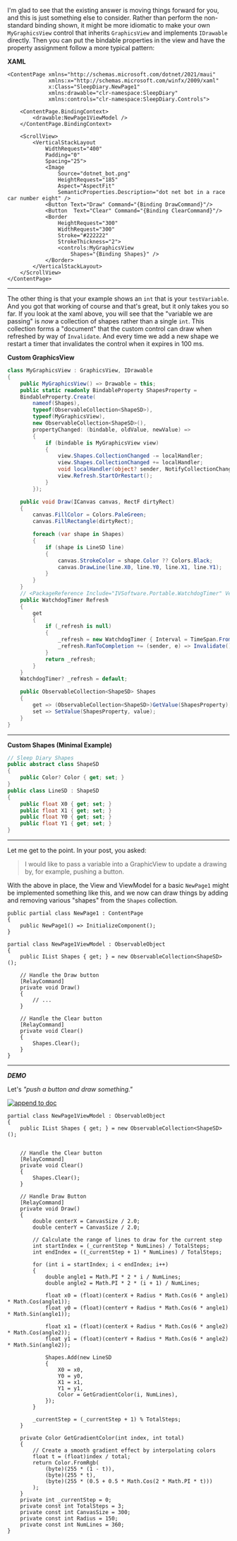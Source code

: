 I'm glad to see that the existing answer is moving things forward for you, and this is just something else to consider. Rather than perform the non-standard binding shown, it might be more idiomatic to make your own `MyGraphicsView` control that inherits `GraphicsView` and implements `IDrawable` directly. Then you can put the bindable properties in the view and have the property assignment follow a more typical pattern:

**XAML**
~~~xaml
<ContentPage xmlns="http://schemas.microsoft.com/dotnet/2021/maui"
             xmlns:x="http://schemas.microsoft.com/winfx/2009/xaml"
             x:Class="SleepDiary.NewPage1"             
             xmlns:drawable="clr-namespace:SleepDiary"
             xmlns:controls="clr-namespace:SleepDiary.Controls">

    <ContentPage.BindingContext>
        <drawable:NewPage1ViewModel />
    </ContentPage.BindingContext>

    <ScrollView>
        <VerticalStackLayout
            WidthRequest="400"
            Padding="0" 
            Spacing="25">
            <Image
                Source="dotnet_bot.png"
                HeightRequest="185"
                Aspect="AspectFit"
                SemanticProperties.Description="dot net bot in a race car number eight" />            
            <Button Text="Draw" Command="{Binding DrawCommand}"/>
            <Button  Text="Clear" Command="{Binding ClearCommand}"/>
            <Border
                HeightRequest="300"
                WidthRequest="300"
                Stroke="#222222"
                StrokeThickness="2">
                <controls:MyGraphicsView 
                    Shapes="{Binding Shapes}" />
            </Border>
        </VerticalStackLayout>
    </ScrollView>
</ContentPage>
~~~

___

The other thing is that your example shows an `int` that is your `testVariable`. And you got that working of course and that's great, but it only takes you so far. If you look at the xaml above, you will see that the "variable we are passing" is _now_ a collection of shapes rather than a single `int`. This collection forms a "document" that the custom control can draw when refreshed by way of `Invalidate`. And every time we add a new shape we restart a timer that invalidates the control when it expires in 100 ms.

**Custom GraphicsView**
~~~csharp
class MyGraphicsView : GraphicsView, IDrawable
{
    public MyGraphicsView() => Drawable = this;
    public static readonly BindableProperty ShapesProperty =
    BindableProperty.Create(
        nameof(Shapes),
        typeof(ObservableCollection<ShapeSD>),
        typeof(MyGraphicsView),
        new ObservableCollection<ShapeSD>(),
        propertyChanged: (bindable, oldValue, newValue) =>
        {
            if (bindable is MyGraphicsView view)
            {
                view.Shapes.CollectionChanged -= localHandler;
                view.Shapes.CollectionChanged += localHandler;
                void localHandler(object? sender, NotifyCollectionChangedEventArgs e)=>
                view.Refresh.StartOrRestart();
            }
        });

    public void Draw(ICanvas canvas, RectF dirtyRect)
    {
        canvas.FillColor = Colors.PaleGreen;
        canvas.FillRectangle(dirtyRect);

        foreach (var shape in Shapes)
        {
            if (shape is LineSD line)
            {
                canvas.StrokeColor = shape.Color ?? Colors.Black;
                canvas.DrawLine(line.X0, line.Y0, line.X1, line.Y1);
            }
        }
    }
    // <PackageReference Include="IVSoftware.Portable.WatchdogTimer" Version="1.2.1" />
    public WatchdogTimer Refresh
    {
        get
        {
            if (_refresh is null)
            {
                _refresh = new WatchdogTimer { Interval = TimeSpan.FromSeconds(0.1) };
                _refresh.RanToCompletion += (sender, e) => Invalidate();
            }
            return _refresh;
        }
    }
    WatchdogTimer? _refresh = default;

    public ObservableCollection<ShapeSD> Shapes
    {
        get => (ObservableCollection<ShapeSD>)GetValue(ShapesProperty);
        set => SetValue(ShapesProperty, value);
    }
}
~~~

___

**Custom Shapes (Minimal Example)**

~~~csharp
// Sleep Diary Shapes
public abstract class ShapeSD 
{ 
    public Color? Color { get; set; }
}
public class LineSD : ShapeSD
{
    public float X0 { get; set; }
    public float X1 { get; set; }
    public float Y0 { get; set; }
    public float Y1 { get; set; }
}
~~~
___

Let me get to the point. In your post, you asked:

>I would like to pass a variable into a GraphicView to update a drawing by, for example, pushing a button.

With the above in place, the View and ViewModel for a basic `NewPage1` might be implemented something like this, and we now can draw things by adding and removing various "shapes" from the `Shapes` collection.

~~~
public partial class NewPage1 : ContentPage
{
    public NewPage1() => InitializeComponent();
}

partial class NewPage1ViewModel : ObservableObject
{
    public IList Shapes { get; } = new ObservableCollection<ShapeSD>();

    // Handle the Draw button
    [RelayCommand]
    private void Draw()
    {
        // ...
    }

    // Handle the Clear button
    [RelayCommand]
    private void Clear()
    {
        Shapes.Clear();
    }
}
~~~

___

***DEMO***

Let's _"push a button and draw something."_

[![append to doc][1]][1]


~~~
partial class NewPage1ViewModel : ObservableObject
{
    public IList Shapes { get; } = new ObservableCollection<ShapeSD>();


    // Handle the Clear button
    [RelayCommand]
    private void Clear()
    {
        Shapes.Clear();
    }

    // Handle Draw Button
    [RelayCommand]
    private void Draw()
    {
        double centerX = CanvasSize / 2.0;
        double centerY = CanvasSize / 2.0;

        // Calculate the range of lines to draw for the current step
        int startIndex = (_currentStep * NumLines) / TotalSteps;
        int endIndex = ((_currentStep + 1) * NumLines) / TotalSteps;

        for (int i = startIndex; i < endIndex; i++)
        {
            double angle1 = Math.PI * 2 * i / NumLines;
            double angle2 = Math.PI * 2 * (i + 1) / NumLines;

            float x0 = (float)(centerX + Radius * Math.Cos(6 * angle1) * Math.Cos(angle1));
            float y0 = (float)(centerY + Radius * Math.Cos(6 * angle1) * Math.Sin(angle1));

            float x1 = (float)(centerX + Radius * Math.Cos(6 * angle2) * Math.Cos(angle2));
            float y1 = (float)(centerY + Radius * Math.Cos(6 * angle2) * Math.Sin(angle2));

            Shapes.Add(new LineSD
            {
                X0 = x0,
                Y0 = y0,
                X1 = x1,
                Y1 = y1,
                Color = GetGradientColor(i, NumLines),
            });
        }

        _currentStep = (_currentStep + 1) % TotalSteps;
    }

    private Color GetGradientColor(int index, int total)
    {
        // Create a smooth gradient effect by interpolating colors
        float t = (float)index / total;
        return Color.FromRgb(
            (byte)(255 * (1 - t)),
            (byte)(255 * t),
            (byte)(255 * (0.5 + 0.5 * Math.Cos(2 * Math.PI * t)))
        );
    }
    private int _currentStep = 0;
    private const int TotalSteps = 3;
    private const int CanvasSize = 300;
    private const int Radius = 150;
    private const int NumLines = 360;
}
~~~


  [1]: https://i.sstatic.net/51dtjw6H.png